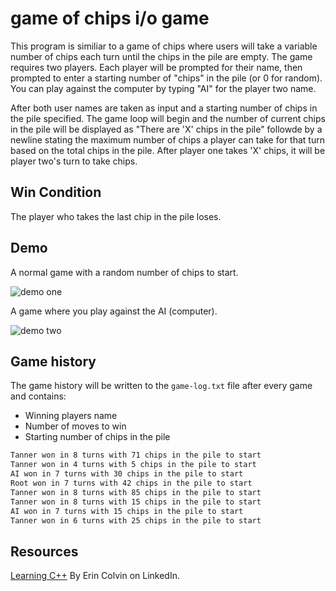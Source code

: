 # game of chips i/o game

This program is similiar to a game of chips where users will take a variable number of chips each turn until the chips in the pile are empty. The game requires two players. Each player will be prompted for their name, then prompted to enter a starting number of "chips" in the pile (or 0 for random). You can play against the computer by typing "AI" for the player two name. 

After both user names are taken as input and a starting number of chips in the pile specified. The game loop will begin and the number of current chips in the pile will be displayed as "There are 'X' chips in the pile" followde by a newline stating the maximum number of chips a player can take for that turn based on the total chips in the pile. After player one takes 'X' chips, it will be player two's turn to take chips. 

## Win Condition
The player who takes the last chip in the pile loses.

## Demo
A normal game with a random number of chips to start.

![demo one](https://user-images.githubusercontent.com/48612525/130404797-1f8d63a5-6401-48b1-8061-9bf1abb3fafc.png)

A game where you play against the AI (computer).

![demo two](https://user-images.githubusercontent.com/48612525/130404559-ba12de6d-021c-4b15-b586-185cc5f655ec.png)

## Game history

The game history will be written to the `game-log.txt` file after every game and contains:

- Winning players name
- Number of moves to win
- Starting number of chips in the pile

```txt
Tanner won in 8 turns with 71 chips in the pile to start
Tanner won in 4 turns with 5 chips in the pile to start
AI won in 7 turns with 30 chips in the pile to start
Root won in 7 turns with 42 chips in the pile to start
Tanner won in 8 turns with 85 chips in the pile to start
Tanner won in 8 turns with 15 chips in the pile to start
AI won in 7 turns with 15 chips in the pile to start
Tanner won in 6 turns with 25 chips in the pile to start
```

## Resources

[Learning C++](https://www.linkedin.com/learning/learning-c-plus-plus-3/fun-with-c-plus-plus) By Erin Colvin on LinkedIn.